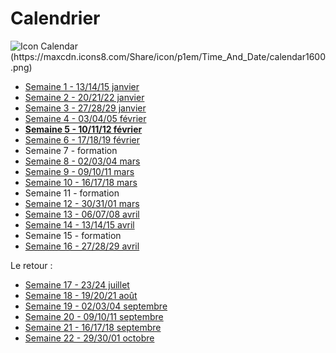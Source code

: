 # Calendrier

![Icon Calendar (https://maxcdn.icons8.com/Share/icon/p1em/Time_And_Date/calendar1600.png)](../docs/img/icon-calendar.png)

- [Semaine 1 - 13/14/15 janvier](./semaine01)
- [Semaine 2 - 20/21/22 janvier](./semaine02)
- [Semaine 3 - 27/28/29 janvier](./semaine03)
- [Semaine 4 - 03/04/05 février](./semaine04)
- **[Semaine 5 - 10/11/12 février](./semaine05)**
- [Semaine 6 - 17/18/19 février](./semaine06)
- Semaine 7 - formation
- [Semaine 8 - 02/03/04 mars](./semaine08)
- [Semaine 9 - 09/10/11 mars](./semaine09)
- [Semaine 10 - 16/17/18 mars](./semaine10)
- Semaine 11 - formation
- [Semaine 12 - 30/31/01 mars](./semaine12)
- [Semaine 13 - 06/07/08 avril](./semaine13)
- [Semaine 14 - 13/14/15 avril](./semaine14)
- Semaine 15 - formation
- [Semaine 16 - 27/28/29 avril](./semaine16)

Le retour :

- [Semaine 17 - 23/24 juillet](./semaine17)
- [Semaine 18 - 19/20/21 août](./semaine18)
- [Semaine 19 - 02/03/04 septembre](./semaine19)
- [Semaine 20 - 09/10/11 septembre](./semaine20)
- [Semaine 21 - 16/17/18 septembre](./semaine21)
- [Semaine 22 - 29/30/01 octobre](./semaine22)
